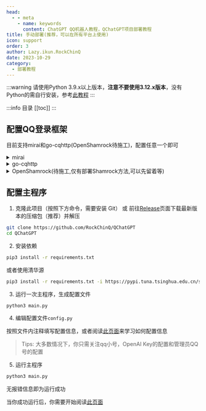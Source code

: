 ```yaml
---
head:
  - - meta
    - name: keywords
      content: ChatGPT QQ机器人教程，QChatGPT项目部署教程
title: 手动部署(推荐，可以在所有平台上使用)
icon: support
order: 3
author: Lazy.ikun.RockChinQ
date: 2023-10-29
category:
  - 部署教程
---
```

:::warning
请使用Python 3.9.x以上版本，**注意不要使用3.12.x版本**，没有Python的需自行安装，参考[此教程](./manual-deploy-details/python.md)
::: 

:::info 目录
[[toc]]
:::

## 配置QQ登录框架

目前支持mirai和go-cqhttp(OpenShamrock待施工)，配置任意一个即可

<details>
<summary>mirai</summary>

1. 按照[此教程](./manual-deploy-details/yirimirai.md)配置Mirai及mirai-api-http  
2. 启动mirai-console后，保持mirai-console运行状态  
3. 在下一步配置主程序时请在config.py中将`msg_source_adapter`设为`yirimirai`

</details>

<details>
<summary>go-cqhttp</summary>

1. 按照[此文档](./manual-deploy-details/gocq.md)配置go-cqhttp
2. 启动go-cqhttp，确保登录成功，保持运行
3. 在下一步配置主程序时请在config.py中将`msg_source_adapter`设为`nakuru`

</details>

<details>
<summary>OpenShamrock(待施工,仅有部署Shamrock方法,可以先留着等)</summary>

1. 按照[此文档](./manual-deploy-details/shamrock.md)配置go-cqhttp

</details>

## 配置主程序

1. 克隆此项目（按照下方命令，需要安装 Git） 或 前往[Release](https://github.com/RockChinQ/QChatGPT/releases)页面下载最新版本的压缩包（推荐）并解压

```bash
git clone https://github.com/RockChinQ/QChatGPT
cd QChatGPT
```

2. 安装依赖

```bash
pip3 install -r requirements.txt
```

或者使用清华源

```bash
pip3 install -r requirements.txt -i https://pypi.tuna.tsinghua.edu.cn/simple some-package
```

3. 运行一次主程序，生成配置文件

```bash
python3 main.py
```

4. 编辑配置文件`config.py`

按照文件内注释填写配置信息，或者阅读[此页面](../config-intro.md)来学习如何配置信息

> Tips: 大多数情况下，你只需关注qq小号，OpenAI Key的配置和管理员QQ号的配置

5. 运行主程序

```bash
python3 main.py
```

无报错信息即为运行成功

当你成功运行后，你需要开始阅读[此页面](../config-intro.md)
